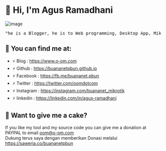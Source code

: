 # :bearded_person: Hi, I'm Agus Ramadhani
![image](https://user-images.githubusercontent.com/42666125/147025841-19ddcf5a-de4b-4261-aa4b-5f04fe521d30.png)
<pre>
"he is a Blogger, he is to Web programming, Desktop App, MikroTik Tools and Networking Skills"
</pre>

## :link: <b>You can find me at:</b>
- ⚡ Blog : https://www.o-om.com
- ⚡ Github : https://buananetpbun.github.io
- ⚡ Facebook : https://fb.me/buananet.pbun
- ⚡ Twitter : https://twitter.com/oomdotcom
- ⚡ Instagram : https://instagram.com/buananet_mikrotik
- ⚡ linkedin : https://linkedin.com/in/agus-ramadhani

## :gift_heart: <b>Want to give me a cake?</b><br>

If you like my tool and my source code you can give me a donation at PAYPAL to email oom@o-om.com<br>
Dukung terus saya dengan memberikan Donasi melalui https://saweria.co/buananetpbun



